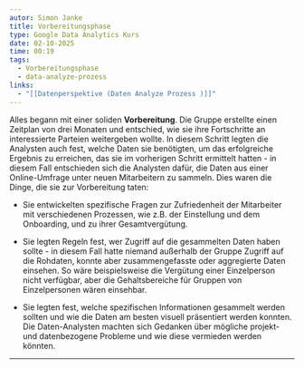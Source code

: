 ```yaml
---
autor: Simon Janke
title: Vorbereitungsphase
type: Google Data Analytics Kurs
date: 02-10-2025
time: 00:19
tags:
  - Vorbereitungsphase
  - data-analyze-prozess
links:
  - "[[Datenperspektive (Daten Analyze Prozess )]]"
---
```


Alles begann mit einer soliden **Vorbereitung**. Die Gruppe erstellte einen
Zeitplan von drei Monaten und entschied, wie sie ihre Fortschritte an
interessierte Parteien weitergeben wollte. In diesem Schritt legten die
Analysten auch fest, welche Daten sie benötigten, um das erfolgreiche Ergebnis
zu erreichen, das sie im vorherigen Schritt ermittelt hatten - in diesem Fall
entschieden sich die Analysten dafür, die Daten aus einer Online-Umfrage unter
neuen Mitarbeitern zu sammeln. Dies waren die Dinge, die sie zur Vorbereitung
taten:

- Sie entwickelten spezifische Fragen zur Zufriedenheit der Mitarbeiter mit verschiedenen Prozessen, wie z.B. der Einstellung und dem Onboarding, und zu ihrer Gesamtvergütung.

- Sie legten Regeln fest, wer Zugriff auf die gesammelten Daten haben sollte - in diesem Fall hatte niemand außerhalb der Gruppe Zugriff auf die Rohdaten, konnte aber zusammengefasste oder aggregierte Daten einsehen. So wäre beispielsweise die Vergütung einer Einzelperson nicht verfügbar, aber die Gehaltsbereiche für Gruppen von Einzelpersonen wären einsehbar.

- Sie legten fest, welche spezifischen Informationen gesammelt werden sollten und wie die Daten am besten visuell präsentiert werden konnten. Die Daten-Analysten machten sich Gedanken über mögliche projekt- und datenbezogene Probleme und wie diese vermieden werden könnten.

---
